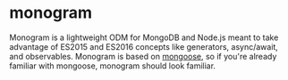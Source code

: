 # monogram

Monogram is a lightweight ODM for MongoDB and Node.js meant to take advantage
of ES2015 and ES2016 concepts like generators, async/await, and observables.
Monogram is based on [mongoose](https://www.npmjs.com/package/mongoose),
so if you're already familiar with mongoose, monogram should look familiar.
